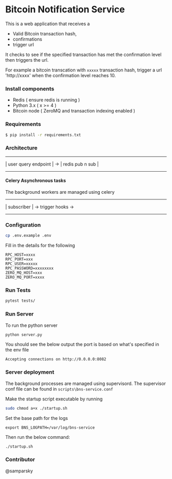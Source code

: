 # Bitcoin Notification Service

This is a web application that receives a 
* Valid Bitcoin transaction hash, 
* confirmations 
* trigger url 

It checks to see if the specified transaction has met the confirmation level then triggers the url.

For example a bitcoin transcation with `xxxxx` transaction hash, trigger a url 'http://xxxx' when the confirmation level reaches 10.

### Install components
* Redis ( ensure redis is running )
* Python 3.x ( x >= 4 )
* Bitcoin node ( ZeroMQ and transaction indexing enabled )


### Requirements

```bash
$ pip install -r requirements.txt
```

### Architecture

- - - - -  - - - - - -       -- - - - - - - - -
| user query endpoint |  ->  | redis pub n sub |
- - - -- - - - - - - -       - - - - - - - - -

#### Celery Asynchronous tasks

The background workers are managed using celery

 - - - - -  - -
| subscriber  |  -> trigger hooks ->
------ -- - - -
### Configuration

```bash
cp .env.example .env
```

Fill in the details for the following
```
RPC_HOST=xxxx
RPC_PORT=xxx
RPC_USER=xxxxx
RPC_PASSWORD=xxxxxxxx
ZERO_MQ_HOST=xxx
ZERO_MQ_PORT=xxxx
```

### Run Tests
```sh
pytest tests/
```

### Run Server
To run the python server
```sh
python server.py
```
You should see the below output the port is based on what's specified in the env file

```
Accepting connections on http://0.0.0.0:8082
```

### Server deployment

The background processes are managed using supervisord.
The supervisor conf file can be found in `scripts\bns-service.conf`

Make the startup script executable by running

```bash
sudo chmod a+x ./startup.sh
```

Set the base path for the logs
```
export BNS_LOGPATH=/var/log/bns-service
```
Then run the below command:

```bash
./startup.sh
```

### Contributor
@samparsky



